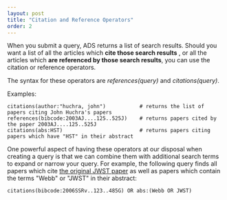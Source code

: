 ```yaml
---
layout: post
title: "Citation and Reference Operators"
order: 2
---
```


When you submit a query, ADS returns a list of search results. Should you want a list of all the articles which **cite those search results** , or all the articles which **are referenced by those search results**, you can use the citation or reference operators.

The syntax for these operators are _references(query)_ and _citations(query)_.

Examples:

    citations(author:"huchra, john")           # returns the list of papers citing John Huchra's papers
    references(bibcode:2003AJ....125..525J)    # returns papers cited by the paper 2003AJ....125..525J
    citations(abs:HST)                         # returns papers citing papers which have "HST" in their abstract
    
One powerful aspect of having these operators at our disposal when creating a query is that we can combine them with additional search terms to expand or narrow your query.  For example, the following query finds all papers which cite <a href="https://ui.adsabs.harvard.edu/#abs/2006SSRv..123..485G/abstract" target="_blank">the original JWST paper</a> as well as papers which contain the terms "Webb" or "JWST" in their abstract:

    citations(bibcode:2006SSRv..123..485G) OR abs:(Webb OR JWST)